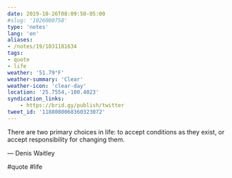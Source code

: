 ```yaml
---
date: 2019-10-26T08:09:50-05:00
#slug: '1026080758'
type: 'notes'
lang: 'en'
aliases:
- /notes/19/1031181634
tags:
- quote
- life
weather: '51.79°F'
weather-summary: 'Clear'
weather-icon: 'clear-day'
location: '25.7554,-100.4023'
syndication_links:
    - https://brid.gy/publish/twitter
tweet_id: '1188080068360323072'
---
```

There are two primary choices in life: to accept conditions as they exist, or accept responsibility for changing them.

— Denis Waitley

#quote #life
